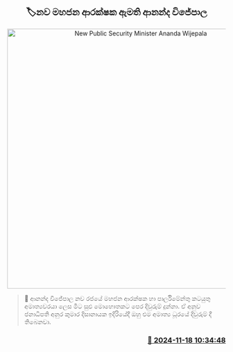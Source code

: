 <p align='center'><b><h2 align='center' title='New Public Security Minister Ananda Wijepala'>🏷නව මහජන ආරක්ෂක ඇමති ආනන්ද විජේපාල</h2></b></p>
<p align='center'><img src='https://helakuru.sgp1.cdn.digitaloceanspaces.com/esana/images/lib/yu2.jpg' width='600' alt='New Public Security Minister Ananda Wijepala'></p>

>📝 ආනන්ද විජේපාල නව රජයේ මහජන ආරක්ෂක හා පාර්ලිමේන්තු කටයුතු අමාත්‍යවරයා ලෙස මීට සුළු මොහොතකට පෙර දිවුරුම් දුන්නා.
ඒ අනුව ජනාධිපති අනුර කුමාර දිසානායක ඉදිරියේදී ඔහු එම අමාත්‍ය ධූරයේ දිවුරුම් දී තිබෙනවා.


<h3 align='right'><a href='https://www.helakuru.lk/esana/p/105165/'>📅 2024-11-18 10:34:48</a></h3>
